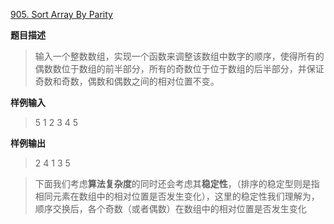 [905. Sort Array By Parity](https://leetcode.com/problems/sort-array-by-parity/)

**题目描述**

>输入一个整数数组，实现一个函数来调整该数组中数字的顺序，使得所有的偶数数位于数组的前半部分，所有的奇数位于位于数组的后半部分，并保证奇数和奇数，偶数和偶数之间的相对位置不变。

**样例输入**

>5
>1 2 3 4 5

**样例输出**

> 2 4 1 3 5


>下面我们考虑**算法复杂度**的同时还会考虑其**稳定性**，（排序的稳定型则是指相同元素在数组中的相对位置是否发生变化），这里的稳定性我们理解为，顺序交换后，各个奇数（或者偶数）在数组中的相对位置是否发生变化

